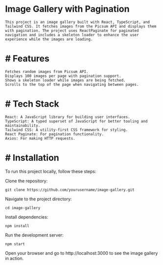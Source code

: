 # Image Gallery with Pagination
    This project is an image gallery built with React, TypeScript, and Tailwind CSS. It fetches images from the Picsum API and displays them with pagination. The project uses ReactPaginate for paginated navigation and includes a skeleton loader to enhance the user experience while the images are loading.

# # Features
    Fetches random images from Picsum API.
    Displays 100 images per page with pagination support.
    Shows a skeleton loader while images are being fetched.
    Scrolls to the top of the page when navigating between pages.

# # Tech Stack
    React: A JavaScript library for building user interfaces.
    TypeScript: A typed superset of JavaScript for better tooling and maintainability.
    Tailwind CSS: A utility-first CSS framework for styling.
    React Paginate: For pagination functionality.
    Axios: For making HTTP requests.

# # Installation

  To run this project locally, follow these steps:

  Clone the repository:
  
    git clone https://github.com/yourusername/image-gallery.git

  Navigate to the project directory:

    cd image-gallery
    
  Install dependencies:

    npm install

  Run the development server:

    npm start

  Open your browser and go to http://localhost:3000 to see the image gallery in action.
